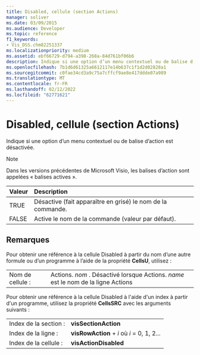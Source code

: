 ```yaml
---
title: Disabled, cellule (section Actions)
manager: soliver
ms.date: 03/09/2015
ms.audience: Developer
ms.topic: reference
f1_keywords:
- Vis_DSS.chm82251337
ms.localizationpriority: medium
ms.assetid: ebf66729-d794-a398-268a-84d761bf06b6
description: Indique si une option d’un menu contextuel ou de balise d’action est désactivée.
ms.openlocfilehash: 7b1d6d61325a6612117e14b637c1f1d2d02828a1
ms.sourcegitcommit: c0fae34cd3a9c75a7cffcf9ae8e417ddde07a989
ms.translationtype: MT
ms.contentlocale: fr-FR
ms.lasthandoff: 02/12/2022
ms.locfileid: "62771621"
---
```

# <a name="disabled-cell-actions-section"></a>Disabled, cellule (section Actions)

Indique si une option d’un menu contextuel ou de balise d’action est désactivée.
  
> [!NOTE]
> Dans les versions précédentes de Microsoft Visio, les balises d’action sont appelées « balises actives ». 
  
|**Valeur**|**Description**|
|:-----|:-----|
|TRUE  <br/> |Désactive (fait apparaître en grisé) le nom de la commande. |
|FALSE  <br/> |Active le nom de la commande (valeur par défaut). |
   
## <a name="remarks"></a>Remarques

Pour obtenir une référence à la cellule Disabled à partir du nom d’une autre formule ou d’un programme à l’aide de la propriété **CellsU**, utilisez : 
  
|||
|:-----|:-----|
|Nom de cellule :  <br/> |Actions. *nom*  . Désactivé lorsque Actions. *name*  est le nom de la ligne Actions  <br/> |
   
Pour obtenir une référence à la cellule Disabled à l'aide d'un index à partir d'un programme, utilisez la propriété **CellsSRC** avec les arguments suivants : 
  
|||
|:-----|:-----|
|Index de la section :  <br/> |**visSectionAction** <br/> |
|Index de la ligne :  <br/> |**visRowAction** +   *i* où *i* = 0, 1, 2... |
|Index de la cellule :  <br/> |**visActionDisabled** <br/> |
   

